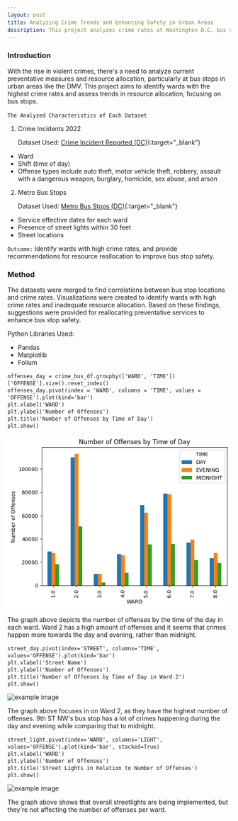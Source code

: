 ```yaml
---
layout: post
title: Analyzing Crime Trends and Enhancing Safety in Urban Areas
description: This project analyzes crime rates at Washington D.C. bus stops to enhance rider safety by pinpointing high-crime areas and proposing security improvements.
---
```


### Introduction ###

With the rise in violent crimes, there's a need to analyze current preventative measures and resource allocation, particularly at bus stops in urban areas like the DMV. This project aims to identify wards with the highest crime rates and assess trends in resource allocation, focusing on bus stops.

`The Analyzed Characteristics of Each Dataset`
1. Crime Incidents 2022

      Dataset Used: [Crime Incident Reported (DC)](https://opendata.dc.gov/datasets/DCGIS::crime-incidents-in-2022/about){:target="_blank"}

* Ward
* Shift (time of day)
* Offense types include auto theft, motor vehicle theft, robbery, assault with a dangerous weapon, burglary, homicide, sex abuse, and arson

2. Metro Bus Stops
   
      Dataset Used: [Metro Bus Stops (DC)](https://opendata.dc.gov/datasets/DCGIS::metro-bus-stops/explore){:target="_blank"}
   
* Service effective dates for each ward
* Presence of street lights within 30 feet
* Street locations

`Outcome:` Identify wards with high crime rates, and provide recommendations for resource reallocation to improve bus stop safety.

### Method ###

The datasets were merged to find correlations between bus stop locations and crime rates. Visualizations were created to identify wards with high crime rates and inadequate resource allocation. Based on these findings, suggestions were provided for reallocating preventative services to enhance bus stop safety.

Python Libraries Used:
* Pandas
* Matplotlib
* Folium


~~~
offenses_day = crime_bus_df.groupby(['WARD', 'TIME'])['OFFENSE'].size().reset_index()
offenses_day.pivot(index = 'WARD', columns = 'TIME', values = 'OFFENSE').plot(kind='bar')
plt.xlabel('WARD')
plt.ylabel('Number of Offenses')
plt.title('Number of Offenses by Time of Day')
plt.show()
~~~
![example image](https://github.com/jchan125/gradfolio/blob/master/assets/images/Image1_CrimeIncident.png?raw=true)

The graph above depicts the number of offenses by the time of the day in each ward. Ward 2 has a high amount of offenses and it seems that crimes happen more towards the day and evening, rather than midnight.

~~~
street_day.pivot(index='STREET', columns='TIME', values='OFFENSE').plot(kind='bar')
plt.xlabel('Street Name')
plt.ylabel('Number of Offenses')
plt.title('Number of Offenses by Time of Day in Ward 2')
plt.show()
~~~
![example image](link)

The graph above focuses in on Ward 2, as they have the highest number of offenses. 9th ST NW's bus stop has a lot of crimes happening during the day and evening while comparing that to midnight.

~~~
street_light.pivot(index='WARD', columns='LIGHT', values='OFFENSE').plot(kind='bar', stacked=True)
plt.xlabel('WARD')
plt.ylabel('Number of Offenses')
plt.title('Street Lights in Relation to Number of Offenses')
plt.show()
~~~
![example image](link)

The graph above shows that overall streetlights are being implemented, but they're not affecting the number of offenses per ward.
